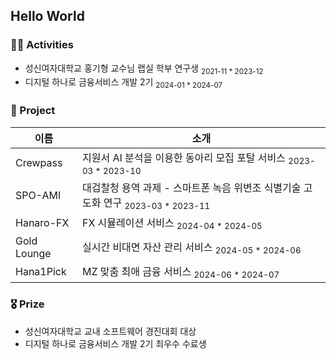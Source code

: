 ## Hello World


### 🚵‍♀️ Activities
- 성신여자대학교 홍기형 교수님 랩실 학부 연구생 <sub>2021-11 * 2023-12</sub>
- 디지털 하나로 금융서비스 개발 2기 <sub>2024-01 * 2024-07</sub>

### 🎒 Project
| 이름 | 소개 |
| --- | --- |
| Crewpass | 지원서 AI 분석을 이용한 동아리 모집 포탈 서비스 <sub>2023-03 * 2023-10</sub> |
| SPO-AMI | 대검찰청 용역 과제 - 스마트폰 녹음 위변조 식별기술 고도화 연구 <sub>2023-03 * 2023-11</sub> |
| Hanaro-FX | FX 시뮬레이션 서비스 <sub>2024-04 * 2024-05</sub> |
| Gold Lounge | 실시간 비대면 자산 관리 서비스 <sub>2024-05 * 2024-06</sub> |
| Hana1Pick | MZ 맞춤 최애 금융 서비스 <sub>2024-06 * 2024-07</sub> |

### 🎖️ Prize
- 성신여자대학교 교내 소프트웨어 경진대회 대상
- 디지털 하나로 금융서비스 개발 2기 최우수 수료생
